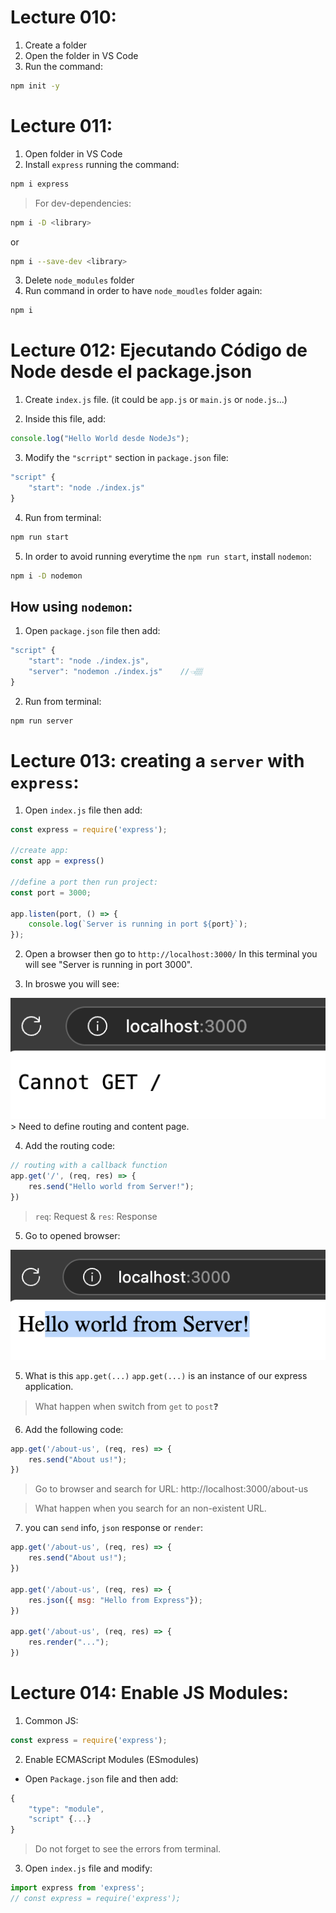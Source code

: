 # Lecture 010:

1. Create a folder
2. Open the folder in VS Code
3. Run the command:
```bash
npm init -y
```

# Lecture 011:
1. Open folder in VS Code
2. Install `express` running the command:
```bash
npm i express
```

> For dev-dependencies:
```bash
npm i -D <library>
```
or
```bash
npm i --save-dev <library>
```
3. Delete `node_modules` folder
4. Run command in order to have `node_moudles` folder again:
```bash
npm i
```

# Lecture 012: Ejecutando Código de Node desde el package.json

1. Create `index.js` file. 
(it could be `app.js` or `main.js` or `node.js`...)

2. Inside this file, add:
```js
console.log("Hello World desde NodeJs");
```

3. Modify the `"scrript"` section in `package.json` file:
```js
"script" {
    "start": "node ./index.js"
}
```

4. Run from terminal:
```bash
npm run start
```

5. In order to avoid running everytime the `npm run start`, install `nodemon`:
```bash
npm i -D nodemon
```

## How using `nodemon`:
1. Open `package.json` file then add:
```js
"script" {
    "start": "node ./index.js",
    "server": "nodemon ./index.js"    //👈🏽
}
```

2. Run from terminal:
```bash
npm run server
```

# Lecture 013: creating a `server` with `express`:

1. Open `index.js` file then add:
```js
const express = require('express');

//create app:
const app = express()

//define a port then run project:
const port = 3000; 

app.listen(port, () => {
    console.log(`Server is running in port ${port}`);
});
```

2. Open a browser then go to `http://localhost:3000/`
In this terminal you will see "Server is running in port 3000".

3. In broswe you will see:
<img src="./img/section05lecture013-001-CanNotGETbrowser.png">
> Need to define routing and content page.

4. Add the routing code:
```js
// routing with a callback function
app.get('/', (req, res) => {
    res.send("Hello world from Server!");
})
```
> `req`: Request & `res`: Response

5. Go to opened browser:
<img src="./img/section05lecture013-002-helloWorldFromServer.png">

5. What is this `app.get(...)`
`app.get(...)` is an instance of our express application.

> What happen when switch from `get` to `post`❓

6. Add the following code:
```js
app.get('/about-us', (req, res) => {
    res.send("About us!");
})
```
> Go to browser and search for URL: http://localhost:3000/about-us

> What  happen when you search for an non-existent URL.

7. you can `send` info, `json` response or `render`:
```js
app.get('/about-us', (req, res) => {
    res.send("About us!");
})

app.get('/about-us', (req, res) => {
    res.json({ msg: "Hello from Express"});
})

app.get('/about-us', (req, res) => {
    res.render("...");
})
```

# Lecture 014: Enable JS Modules:

1. Common JS:
```js
const express = require('express');
```

2. Enable ECMAScript Modules (ESmodules)
- Open `Package.json` file and then add:
```js
{
    "type": "module",
    "script" {...}
}
```
> Do not forget to see the errors from terminal.

3. Open `index.js` file and modify:
```js
import express from 'express';
// const express = require('express');
```


